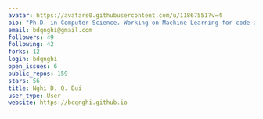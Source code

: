 ```yaml
---
avatar: https://avatars0.githubusercontent.com/u/11867551?v=4
bio: "Ph.D. in Computer Science. Working on Machine Learning for code analysis.\r\n"
email: bdqnghi@gmail.com
followers: 49
following: 42
forks: 12
login: bdqnghi
open_issues: 6
public_repos: 159
stars: 56
title: Nghi D. Q. Bui
user_type: User
website: https://bdqnghi.github.io
---
```

